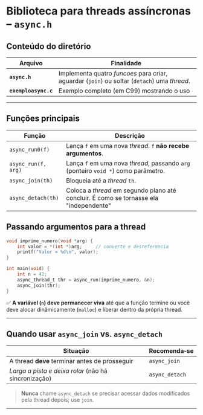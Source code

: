 # Biblioteca para threads assíncronas – `async.h`

## Conteúdo do diretório

| Arquivo              | Finalidade                                                                                                 |
| -------------------- | ---------------------------------------------------------------------------------------------------------- |
| **`async.h`**        | Implementa quatro *funcoes*  para criar, aguardar (`join`) ou soltar (`detach`) uma *thread*. |
| **`exemploasync.c`** | Exemplo completo (em C99) mostrando o uso

---

## Funções principais

| Função | Descrição                                                                          |
| ------------------- | ---------------------------------------------------------------------------------- |
| `async_run0(f)`     | Lança `f` em uma nova *thread*. `f` **não recebe argumentos**.                     |
| `async_run(f, arg)` | Lança `f` em uma nova *thread*, passando `arg` (ponteiro `void *`) como parâmetro. |
| `async_join(th)`    | Bloqueia até a *thread* `th`.
| `async_detach(th)`  | Coloca a *thread* em segundo plano até concluir. É como se tornasse ela "independente" |


## Passando argumentos para a thread

```c
void imprime_numero(void *arg) {
    int valor = *(int *)arg;     // converte e desreferencia
    printf("Valor = %d\n", valor);
}

int main(void) {
    int n = 42;
    async_thread_t thr = async_run(imprime_numero, &n);
    async_join(thr);
}
```

✅ **A variável (`n`) deve permanecer viva** até que a função termine ou você deve alocar dinâmicamente (`malloc`) e liberar dentro da própria thread.


---

## Quando usar `async_join` vs. `async_detach`

| Situação                                       | Recomenda‑se   |
| ---------------------------------------------- | -------------- |
| A thread **deve** terminar antes de prosseguir | `async_join`   |
| *Larga a pista e deixa rolar* (não há sincronização)       | `async_detach` |

> **Nunca** chame `async_detach` se precisar acessar dados modificados pela thread depois; use `join`.

---